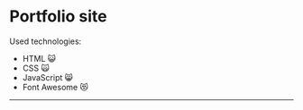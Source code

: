 Portfolio site
========================

Used technologies:
- HTML :smiley_cat:
- CSS :scream_cat:
- JavaScript :smile_cat:
- Font Awesome 	:heart_eyes_cat:
*****************
